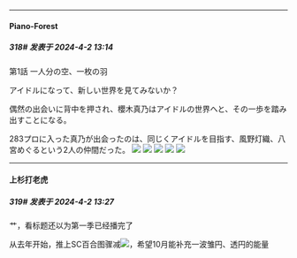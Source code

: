 ﻿
*****

####  Piano-Forest  
##### 318#       发表于 2024-4-2 13:14

第1話 一人分の空、一枚の羽

アイドルになって、新しい世界を見てみないか？

偶然の出会いに背中を押され、櫻木真乃はアイドルの世界へと、その一歩を踏み出すことになる。

283プロに入った真乃が出会ったのは、同じくアイドルを目指す、風野灯織、八宮めぐるという2人の仲間だった。
<img src="https://p.sda1.dev/16/2f16bda5957472df0d2ce91df3324086/thumb_1.png" referrerpolicy="no-referrer">
<img src="https://p.sda1.dev/16/edb1c7550189a815ca0847703d537207/thumb_2.png" referrerpolicy="no-referrer">
<img src="https://p.sda1.dev/16/e5adb30e44c847dfac7feeb73651724c/thumb_3.png" referrerpolicy="no-referrer">
<img src="https://p.sda1.dev/16/36bbb8e12dcfb20cc534c4b5ed460fa8/thumb_4.png" referrerpolicy="no-referrer">
<img src="https://p.sda1.dev/16/23217ebcd7a535e0ad21a7737cf8c92c/thumb_5.png" referrerpolicy="no-referrer">


*****

####  上杉打老虎  
##### 319#       发表于 2024-4-2 13:27

艹，看标题还以为第一季已经播完了

从去年开始，推上SC百合图骤减<img src="https://static.saraba1st.com/image/smiley/face2017/136.png" referrerpolicy="no-referrer">，希望10月能补充一波雏円、透円的能量

